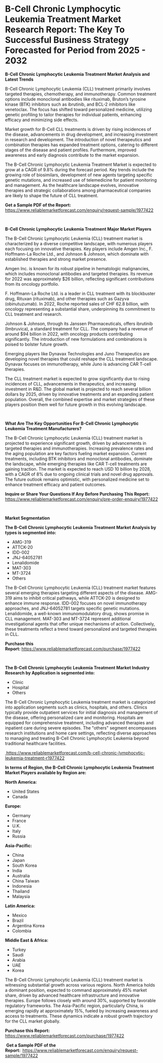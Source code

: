<p><h1>B-Cell Chronic Lymphocytic Leukemia Treatment Market Research Report: The Key To Successful Business Strategy Forecasted for Period from 2025 - 2032</h1></p><p><strong>B-Cell Chronic Lymphocytic Leukemia Treatment Market Analysis and Latest Trends</strong></p>
<p><p>B-Cell Chronic Lymphocytic Leukemia (CLL) treatment primarily involves targeted therapies, chemotherapy, and immunotherapy. Common treatment options include monoclonal antibodies like rituximab, Bruton’s tyrosine kinase (BTK) inhibitors such as ibrutinib, and BCL-2 inhibitors like venetoclax. The focus has shifted toward personalized medicine, utilizing genetic profiling to tailor therapies for individual patients, enhancing efficacy and minimizing side effects.</p><p>Market growth for B-Cell CLL treatments is driven by rising incidences of the disease, advancements in drug development, and increasing investment in research and development. The introduction of novel therapeutics and combination therapies has expanded treatment options, catering to different stages of the disease and patient profiles. Furthermore, improved awareness and early diagnosis contribute to the market expansion.</p><p>The B-Cell Chronic Lymphocytic Leukemia Treatment Market is expected to grow at a CAGR of 9.8% during the forecast period. Key trends include the growing role of biosimilars, development of new agents targeting specific genetic mutations, and increased use of telemedicine for patient monitoring and management. As the healthcare landscape evolves, innovative therapies and strategic collaborations among pharmaceutical companies are likely to shape the future of CLL treatment.</p></p>
<p><strong>Get a Sample PDF of the Report:&nbsp;</strong> <a href="https://www.reliablemarketforecast.com/enquiry/request-sample/1977422?utm_campaign=2925&utm_medium=2&utm_source=Github&utm_content=ia&utm_term=13042025&utm_id=b-cell-chronic-lymphocytic-leukemia-treatment">https://www.reliablemarketforecast.com/enquiry/request-sample/1977422</a></p>
<p>&nbsp;</p>
<p><strong>B-Cell Chronic Lymphocytic Leukemia Treatment Major Market Players</strong></p>
<p><p>The B-Cell Chronic Lymphocytic Leukemia (CLL) treatment market is characterized by a diverse competitive landscape, with numerous players each focusing on innovative therapies. Key players include Amgen Inc., F. Hoffmann-La Roche Ltd., and Johnson & Johnson, which dominate with established therapies and strong market presence.</p><p>Amgen Inc. is known for its robust pipeline in hematologic malignancies, which includes monoclonal antibodies and targeted therapies. Its revenue for 2022 was approximately $26 billion, reflecting significant contributions from its oncology portfolio.</p><p>F. Hoffmann-La Roche Ltd. is a leader in CLL treatment with its blockbuster drug, Rituxan (rituximab), and other therapies such as Gazyva (obinutuzumab). In 2022, Roche reported sales of CHF 62.8 billion, with oncology representing a substantial share, underpinning its commitment to CLL treatment and research.</p><p>Johnson & Johnson, through its Janssen Pharmaceuticals, offers ibrutinib (Imbruvica), a standard treatment for CLL. The company had a revenue of around $94 billion in 2022, with oncology products contributing significantly. The introduction of new formulations and combinations is poised to bolster future growth.</p><p>Emerging players like Dynavax Technologies and Juno Therapeutics are developing novel therapies that could reshape the CLL treatment landscape. Dynavax focuses on immunotherapy, while Juno is advancing CAR T-cell therapies.</p><p>The CLL treatment market is expected to grow significantly due to rising incidences of CLL, advancements in therapeutics, and increasing investment in R&D. The global market is projected to reach several billion dollars by 2025, driven by innovative treatments and an expanding patient population. Overall, the combined expertise and market strategies of these players position them well for future growth in this evolving landscape.</p></p>
<p>&nbsp;</p>
<p><strong>What Are The Key Opportunities For B-Cell Chronic Lymphocytic Leukemia Treatment Manufacturers?</strong></p>
<p><p>The B-Cell Chronic Lymphocytic Leukemia (CLL) treatment market is projected to experience significant growth, driven by advancements in targeted therapies and immunotherapies. Increasing prevalence rates and the aging population are key factors fueling market expansion. Current treatments, including BTK inhibitors and monoclonal antibodies, dominate the landscape, while emerging therapies like CAR T-cell treatments are gaining traction. The market is expected to reach USD 10 billion by 2028, with a CAGR of 8% due to ongoing clinical trials and novel drug approvals. The future outlook remains optimistic, with personalized medicine set to enhance treatment efficacy and patient outcomes.</p></p>
<p><strong>Inquire or Share Your Questions If Any Before Purchasing This Report:</strong> <a href="https://www.reliablemarketforecast.com/enquiry/pre-order-enquiry/1977422?utm_campaign=2925&utm_medium=2&utm_source=Github&utm_content=ia&utm_term=13042025&utm_id=b-cell-chronic-lymphocytic-leukemia-treatment">https://www.reliablemarketforecast.com/enquiry/pre-order-enquiry/1977422</a></p>
<p>&nbsp;</p>
<p><strong>Market Segmentation</strong></p>
<p><strong>The B-Cell Chronic Lymphocytic Leukemia Treatment Market Analysis by types is segmented into:</strong></p>
<p><ul><li>AMG-319</li><li>ATTCK-20</li><li>IDD-002</li><li>JNJ-64052781</li><li>Lenalidomide</li><li>MAT-303</li><li>MT-3724</li><li>Others</li></ul></p>
<p><p>The B-Cell Chronic Lymphocytic Leukemia (CLL) treatment market features several emerging therapies targeting different aspects of the disease. AMG-319 aims to inhibit critical pathways, while ATTCK-20 is designed to enhance immune response. IDD-002 focuses on novel immunotherapy approaches, and JNJ-64052781 targets specific genetic mutations. Lenalidomide, a well-known immunomodulatory drug, shows promise in CLL management. MAT-303 and MT-3724 represent additional investigational agents that offer unique mechanisms of action. Collectively, these treatments reflect a trend toward personalized and targeted therapies in CLL.</p></p>
<p><strong>Purchase this Report:&nbsp;</strong><a href="https://www.reliablemarketforecast.com/purchase/1977422?utm_campaign=2925&utm_medium=2&utm_source=Github&utm_content=ia&utm_term=13042025&utm_id=b-cell-chronic-lymphocytic-leukemia-treatment">https://www.reliablemarketforecast.com/purchase/1977422</a></p>
<p>&nbsp;</p>
<p><strong>The B-Cell Chronic Lymphocytic Leukemia Treatment Market Industry Research by Application is segmented into:</strong></p>
<p><ul><li>Clinic</li><li>Hospital</li><li>Others</li></ul></p>
<p><p>The B-Cell Chronic Lymphocytic Leukemia treatment market is categorized into application segments such as clinics, hospitals, and others. Clinics typically provide outpatient services for initial diagnosis and management of the disease, offering personalized care and monitoring. Hospitals are equipped for comprehensive treatment, including advanced therapies and inpatient care during severe episodes. The "others" segment encompasses research institutions and home care settings, reflecting diverse approaches to managing and treating B-Cell Chronic Lymphocytic Leukemia beyond traditional healthcare facilities.</p></p>
<p><a href="https://www.reliablemarketforecast.com/b-cell-chronic-lymphocytic-leukemia-treatment-r1977422?utm_campaign=2925&utm_medium=2&utm_source=Github&utm_content=ia&utm_term=13042025&utm_id=b-cell-chronic-lymphocytic-leukemia-treatment">&nbsp;https://www.reliablemarketforecast.com/b-cell-chronic-lymphocytic-leukemia-treatment-r1977422</a></p>
<p><strong>In terms of Region, the B-Cell Chronic Lymphocytic Leukemia Treatment Market Players available by Region are:</strong></p>
<p>
    <p> <strong> North America: </strong>
        <ul>
            <li>United States</li>
            <li>Canada</li>
        </ul>
        </p> 
    <p> <strong> Europe: </strong>
        <ul>
            <li>Germany</li>
            <li>France</li>
            <li>U.K.</li>
            <li>Italy</li>
            <li>Russia</li>
        </ul>
        </p> 
    <p> <strong> Asia-Pacific: </strong>
        <ul>
            <li>China</li>
            <li>Japan</li>
            <li>South Korea</li>
            <li>India</li>
            <li>Australia</li>
            <li>China Taiwan</li>
            <li>Indonesia</li>
            <li>Thailand</li>
            <li>Malaysia</li>
        </ul>
        </p> 
    <p> <strong> Latin America: </strong>
        <ul>
            <li>Mexico</li>
            <li>Brazil</li>
            <li>Argentina Korea</li>
            <li>Colombia</li>
        </ul>
        </p> 
    <p> <strong> Middle East & Africa: </strong>
        <ul>
            <li>Turkey</li>
            <li>Saudi</li>
            <li>Arabia</li>
            <li>UAE</li>
            <li>Korea</li>
        </ul>
    </p>
    </p>
<p><p>The B-Cell Chronic Lymphocytic Leukemia (CLL) treatment market is witnessing substantial growth across various regions. North America holds a dominant position, expected to command approximately 45% market share, driven by advanced healthcare infrastructure and innovative therapies. Europe follows closely with around 30%, supported by favorable regulatory frameworks. The Asia-Pacific region, particularly China, is emerging rapidly at approximately 15%, fueled by increasing awareness and access to treatments. These dynamics indicate a robust growth trajectory for the CLL market globally.</p></p>
<p><strong>Purchase this Report: </strong><a href="https://www.reliablemarketforecast.com/purchase/1977422?utm_campaign=2925&utm_medium=2&utm_source=Github&utm_content=ia&utm_term=13042025&utm_id=b-cell-chronic-lymphocytic-leukemia-treatment">https://www.reliablemarketforecast.com/purchase/1977422</a></p>
<p>&nbsp;<strong>Get a Sample PDF of the Report:&nbsp;&nbsp;</strong><a href="https://www.reliablemarketforecast.com/enquiry/request-sample/1977422?utm_campaign=2925&utm_medium=2&utm_source=Github&utm_content=ia&utm_term=13042025&utm_id=b-cell-chronic-lymphocytic-leukemia-treatment">https://www.reliablemarketforecast.com/enquiry/request-sample/1977422</a></p>
<p><strong></strong></p>
<p><p></p><p></p><p></p></p>